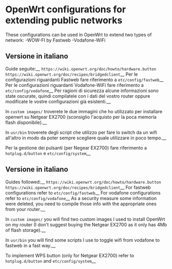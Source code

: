 # OpenWrt configurations for extending public networks
These configurations can be used in OpenWrt to extend two types of network:
-WOW-FI by Fastweb
-Vodafone-WiFi

Versione in italiano
------------
Guide seguite:__
`https://wiki.openwrt.org/doc/howto/hardware.button
https://wiki.openwrt.org/doc/recipes/bridgedclient`__
Per le configurazioni riguardanti Fastweb fare riferimento a `etc/config/fastweb`__
Per le configurazioni riguardanti Vodafone-WiFi fare riferimento a `etc/config/vodafone`__
Per ragioni di sicurezza alcune informazioni sono state oscurate, quindi compilatele con i dati del vostro router oppure modificate le vostre configurazioni già esistenti.__

In `custom images/` troverete le due immagini che ho utilizzato per installare openwrt su Netgear EX2700 (sconsiglio l'acquisto per la poca memoria flash disponibile).__

In `usr/bin` troverete degli script che utilizzo per fare lo switch da un wifi all'altro in modo da poter sempre scegliere quale utilizzare in poco tempo.__

Per la gestione dei pulsanti (per Negear EX2700) fare riferimento a `hotplug.d/button` e `etc/config/system`__

Versione in italiano
------------
Guides followed:__
`https://wiki.openwrt.org/doc/howto/hardware.button
https://wiki.openwrt.org/doc/recipes/bridgedclient`__
For fastweb configurations refer to `etc/config/fastweb`__
For vodafone configurations refer to `etc/config/vodafone`__
As a security measure some information were deleted, you need to compile those info with the appropriate ones from your router.__

In `custom images/` you will find two custom images I used to install OpenWrt on my router (I don't suggest buying the Netgear EX2700 as it only has 4Mb of flash storage).__

In `usr/bin` you will find some scripts I use to toggle wifi from vodafone to fastweb in a fast way.__

To implement WPS button (only for Netgear EX2700) refer to `hotplug.d/button` and `etc/config/system`__
